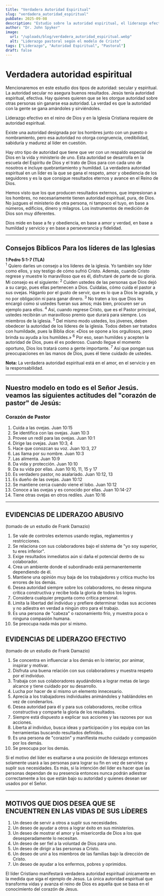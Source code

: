 ```yaml
---
title: "Verdadera Autoridad Espiritual"
slug: "verdadera_autoridad_espiritual"
pubDate: 2025-09-08
description: "Estudio sobre la autoridad espiritual, el liderazgo efectivo en el reino de Dios y el modelo de Jesucristo como pastor."
author: "Dr. John Spyker"
image:
  url: "/uploads/blog/verdadera_autoridad_espiritual.webp"
  alt: "Liderazgo pastoral según el modelo de Cristo"
tags: ["Liderazgo", "Autoridad Espiritual", "Pastoral"]
draft: false
---
```


# Verdadera autoridad espiritual

Mencionaremos en este estudio dos tipos de autoridad: secular y espiritual. La autoridad secular no asegura buenos resultados. Jesús tenía autoridad espiritual, efectiva. Hay quienes quieren que se les otorgue autoridad sobre otras personas sin ganarse esa autoridad. La verdad es que la autoridad con la gente se gana amándoles y sirviéndoles.

Liderazgo efectivo en el reino de Dios y en la Iglesia Cristiana requiere de autoridad espiritual.

Existe una autoridad designada por los hombres junto con un puesto o nombramiento, pero esa autoridad no otorga congruencia, credibilidad, sabiduría y madurez al líder en cuestión.

Hay otro tipo de autoridad que tiene que ver con un respaldo especial de Dios en la vida y ministerio de uno. Esta autoridad se desarrolla en la escuela del Espíritu de Dios y el trato de Dios para con cada uno de nosotros e incluye quebrantamiento y humildad. La verdadera autoridad espiritual en un líder es la que se gana el respeto, amor y obediencia de los seguidores y es la que consigue resultados eternos y avance en el Reino de Dios.

Hemos visto que los que producen resultados externos, que impresionan a los hombres, no necesariamente tienen autoridad espiritual, pura, de Dios. No juzgues el ministerio de otra persona, ni tampoco el tuyo, en base a números, edificios, dinero y milagros. Los instrumentos de medición de Dios son muy diferentes.

Dios mide en base a fe y obediencia, en base a amor y verdad, en base a humildad y servicio y en base a perseverancia y fidelidad.

---

## Consejos Bíblicos Para los líderes de las Iglesias

**1 Pedro 5:1-7 (TLA)**  
<sup>1</sup> Quiero darles un consejo a los líderes de la iglesia. Yo también soy líder como ellos, y soy testigo de cómo sufrió Cristo. Además, cuando Cristo regrese y muestre lo maravilloso que es él, disfrutaré de parte de su gloria. Mi consejo es el siguiente: <sup>2</sup> Cuiden ustedes de las personas que Dios dejó a su cargo, pues ellas pertenecen a Dios. Cuídalas, cómo cuida el pastor a sus ovejas. Háganlo por el gusto de servir, que es lo que a Dios le agrada, y no por obligación ni para ganar dinero. <sup>3</sup> No traten a los que Dios les encargó como si ustedes fueran sus amos; más bien, procuren ser un ejemplo para ellos. <sup>4</sup> Así, cuando regrese Cristo, que es el Pastor principal, ustedes recibirán un maravilloso premio que durará para siempre. Los miembros de la iglesia. <sup>5</sup> Del mismo modo ustedes, los jóvenes, deben obedecer la autoridad de los líderes de la iglesia. Todos deben ser tratados con humildade, pues la Biblia dice: «Dios se opone a los orgullosos, pero brinda su ayuda a los humildes.» <sup>6</sup> Por eso, sean humildes y acepten la autoridad de Dios, pues él es poderoso. Cuando llegue el momento oportuno, Dios los tratará como a gente importante. <sup>7</sup> Así que pongan sus preocupaciones en las manos de Dios, pues él tiene cuidado de ustedes.

**Nota:** La verdadera autoridad espiritual está en el amor, en el servicio y en la responsabilidad.

---

## Nuestro modelo en todo es el Señor Jesús. veamos las siguientes actitudes del "corazón de pastor" de Jesús:

### Corazón de Pastor

1. ⁠⁠Cuida a las ovejas. Juan 10:15
2. ⁠⁠Se identifica con las ovejas. Juan 10:3
3. ⁠⁠Provee un redil para las ovejas. Juan 10:1
4. ⁠⁠Dirige las ovejas. Juan 10:3, 4
5. ⁠⁠Hace que conozcan su voz. Juan 10:3, 27
6. ⁠⁠Las llama por su nombre. Juan 10:3
7. ⁠⁠Las alimenta. Juan 10:9
8. ⁠⁠Da vida y protección. Juan 10:10
9. ⁠⁠Da su vida por ellas. Juan 10:10, 11, 15 y 17
10. ⁠⁠Es verdadero pastor, no asalariado. Juan 10:12, 13
11. ⁠⁠Es dueño de las ovejas. Juan 10:12
12. ⁠⁠Se mantiene cerca cuando viene el lobo. Juan 10:12
13. ⁠⁠Conoce a las ovejas y es conocido por ellas. Juan 10:14-27
14. ⁠⁠Tiene otras ovejas en otros rediles. Juan 10:16

---

## EVIDENCIAS DE LIDERAZGO ABUSIVO
(tomado de un estudio de Frank Damazio)

1. Se vale de controles externos usando reglas, reglamentos y restricciones.
2. Se relaciona con sus colaboradores bajo el sistema de "yo soy superior, tu eres inferior".
3. Exige resultados inmediatos aún si daña el potencial dentro de su colaborador.
4. Crea un ambiente donde el subordinado está permanentemente dependiendo de él.
5. ⁠Mantiene una opinión muy baja de los trabajadores y critica mucho los errores de los demás.
6. Desea autoridad siempre sobre los colaboradores, no desea ninguna crítica constructiva y recibe toda la gloria de todos los logros.
7. Considera cualquier pregunta como crítica personal.
8. ⁠Limita la libertad del individuo y prefiere determinar todas sus acciones y no adiestra en verdad a ningún otro para el trabajo.
9. ⁠Es una persona de "cabeza" o razonamiento frío, y muestra poca o ninguna compasión humana.
10. ⁠Se preocupa nada más por sí mismo.

## EVIDENCIAS DE LIDERAZGO EFECTIVO
(tomado de un estudio de Frank Damazio)

1. Se concentra en influenciar a los demás en lo interior, por animar, inspirar y motivar.
2. ⁠Disfruta una buena relación con sus colaboradores y muestra respeto por el individuo.
3. Trabaja con sus colaboradores ayudándoles a lograr metas de largo alcance y tiene cuidado por su desarrollo.
4. Lucha por hacer de sí mismo un elemento innecesario.
5. Aprecia a los trabajadores individuales animándoles y hablándoles en vez de condenarlos.
6. Desea autoridad para él y para sus colaboradores, recibe crítica constructiva y comparte la gloria de los resultados.
7. Siempre está dispuesto a explicar sus acciones y las razones por sus acciones.
8. Liberta al individuo, busca ideas y participación y los equipa con las herramientas buscando resultados definidos.
9. Es una persona de "corazón" y manifiesta mucho cuidado y compasión por los demás.
10. Se preocupa por los demás.

Si el motivo del líder es exaltarse a una posición de liderazgo entonces solamente usará a las personas para lograr su fin en vez de servirles y suplir sus necesidades. Es más, si la intención del líder es hacer que las personas dependan de su presencia entonces nunca podrán adiestrar correctamente a los que están bajo su autoridad y quienes desean ser usados por el Señor.

---

## MOTIVOS QUE DIOS DESEA QUE SE ENCUENTREN EN LAS VIDAS DE SUS LÍDERES

1. Un deseo de servir a otros a suplir sus necesidades.
2. Un deseo de ayudar a otros a lograr éxito en sus ministerios.
3. Un deseo de mostrar el amor y la misericordia de Dios a los que desesperadamente lo necesitan.
4. Un deseo de ser fiel a la voluntad de Dios para uno.
5. Un deseo de dirigir a las personas a Cristo.
6. Un deseo de unir a los miembros de las familias bajo la dirección de Cristo.
7. Un deseo de ayudar a los enfermos, pobres y oprimidos.

El líder Cristiano manifestará verdadera autoridad espiritual únicamente en la medida que siga el ejemplo de Jesus. La única autoridad espiritual que transforma vidas y avanza el reino de Dios es aquella que se basa en el conocimiento del corazón de Jesus.